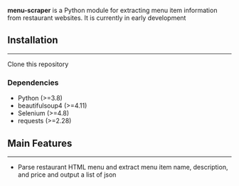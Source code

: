 **menu-scraper** is a Python module for extracting menu item information from
restaurant websites. It is currently in early development

## Installation
---------------

Clone this repository

### Dependencies

- Python (>=3.8)
- beautifulsoup4 (>=4.11)
- Selenium (>=4.8)
- requests (>=2.28)

## Main Features
----------------

- Parse restaurant HTML menu and extract menu item name, description, and price and output a list of json
